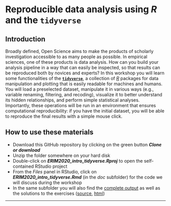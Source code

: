 # Reproducible data analysis using **_R_** and the `tidyverse`

## Introduction

Broadly defined, Open Science aims to make the products of scholarly investigation accessible to as many people as possible. In empirical sciences, one of these products is data analysis. How can you build your analysis pipeline in a way that can easily be inspected, so that results can be reproduced both by novices and experts? In this workshop you will learn some functionalities of the [**`tidyverse`**](https://www.tidyverse.org/), a collection of [_R_](https://www.r-project.org/) packages for data manipulation and plotting that is easily readable for machines and humans. You will load a preselected dataset, manipulate it in various ways (e.g., variable renaming, filtering, and recoding), visualize it to better understand its hidden relationships, and perform simple statistical analyses. Importantly, these operations will be run in an environment that ensures computational reproducibility: if you have the initial dataset, you will be able to reproduce the final results with a simple mouse click.

## How to use these materials

* Download this GitHub repository by clicking on the green button _**Clone or download**_
* Unzip the folder somewhere on your hard disk
* Double-click on _**ERIM2020_intro_tidyverse.Rproj**_ to open the self-contained RStudio project
* From the _Files_ panel in RStudio, click on _**ERIM2020_intro_tidyverse.Rmd**_ (in the _doc_ subfolder) for the code we will discuss during the workshop
* In the same subfolder you will also find the [complete output](https://github.com/aschetti/ERIM2020_intro_tidyverse/blob/master/doc/ERIM2020_intro_tidyverse.html) as well as the solutions to the exercises ([source](https://github.com/aschetti/ERIM2020_intro_tidyverse/blob/master/doc/ERIM2020_intro_tidyverse_exercises_solutions.Rmd), [html](https://github.com/aschetti/ERIM2020_intro_tidyverse/blob/master/doc/ERIM2020_intro_tidyverse_exercises_solutions.html))

***


